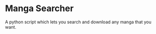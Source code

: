 Manga Searcher
======================

A python script which lets you search and download any manga that you want.